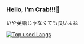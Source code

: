 ### Hello, I'm Crab!!!🦀
 いや英語じゃなくても良いよね






[![Top used Langs](https://github-readme-stats.vercel.app/api/top-langs/?username=Crab55e&layout=compact&theme=tokyonight)](https://github.com/Crab55e/)
